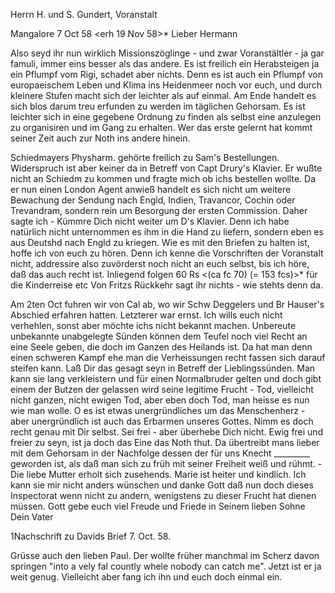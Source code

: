 Herrn H. und S. Gundert, Voranstalt

 Mangalore 7 Oct 58
 <erh 19 Nov 58>*
Lieber Hermann

Also seyd ihr nun wirklich Missionszöglinge - und zwar Voranstältler - ja gar famuli, immer eins besser als das andere. Es ist freilich ein Herabsteigen ja ein Pflumpf vom Rigi, schadet aber nichts. Denn es ist auch ein Pflumpf von europaeischem Leben und Klima ins Heidenmeer noch vor euch, und durch kleinere Stufen macht sich der leichter als auf einmal. Am Ende handelt es sich blos darum treu erfunden zu werden im täglichen Gehorsam. Es ist leichter sich in eine gegebene Ordnung zu finden als selbst eine anzulegen zu organisiren und im Gang zu erhalten. Wer das erste gelernt hat kommt seiner Zeit auch zur Noth ins andere hinein.

Schiedmayers Physharm. gehörte freilich zu Sam's Bestellungen. Widerspruch ist aber keiner da in Betreff von Capt Drury's Klavier. Er wußte nicht an Schiedm zu kommen und fragte mich ob ichs bestellen wollte. Da er nun einen London Agent anwieß handelt es sich nicht um weitere Bewachung der Sendung nach Engld, Indien, Travancor, Cochin oder Trevandram, sondern rein um Besorgung der ersten Commission. Daher sagte ich - Kümmre Dich nicht weiter um D's Klavier. Denn ich habe natürlich nicht unternommen es ihm in die Hand zu liefern, sondern eben es aus Deutshd nach Engld zu kriegen. 
Wie es mit den Briefen zu halten ist, hoffe ich von euch zu hören. Denn ich kenne die Vorschriften der Voranstalt nicht, addressire also zuvörderst noch nicht an euch selbst, bis ich höre, daß das auch recht ist. Inliegend folgen 60 Rs <(ca fc 70) (= 153 fcs)>* für die Kinderreise etc 
Von Fritzs Rückkehr sagt ihr nichts - wie stehts denn da.

Am 2ten Oct fuhren wir von Cal ab, wo wir Schw Deggelers und Br Hauser's Abschied erfahren hatten. Letzterer war ernst. Ich wills euch nicht verhehlen, sonst aber möchte ichs nicht bekannt machen. Unbereute unbekannte unabgelegte Sünden können dem Teufel noch viel Recht an eine Seele geben, die doch im Ganzen des Heilands ist. Da hat man denn einen schweren Kampf ehe man die Verheissungen recht fassen sich darauf steifen kann. Laß Dir das gesagt seyn in Betreff der Lieblingssünden. Man kann sie lang verkleistern und für einen Normalbruder gelten und doch gibt einem der Butzen der gelassen wird seine legitime Frucht - Tod, vielleicht nicht ganzen, nicht ewigen Tod, aber eben doch Tod, man heisse es nun wie man wolle. O es ist etwas unergründliches um das Menschenherz - aber unergründlich ist auch das Erbarmen unseres Gottes. Nimm es doch recht genau mit Dir selbst. Sei frei - aber überhebe Dich nicht. Ewig frei und freier zu seyn, ist ja doch das Eine das Noth thut. Da übertreibt mans lieber mit dem Gehorsam in der Nachfolge dessen der für uns Knecht _________ geworden ist, als daß man sich zu früh mit seiner Freiheit weiß und rühmt. - Die liebe Mutter erholt sich zusehends. Marie ist heiter und kindlich. Ich kann sie mir nicht anders wünschen und danke Gott daß nun doch dieses Inspectorat wenn nicht zu andern, wenigstens zu dieser Frucht hat dienen müssen. Gott gebe euch viel Freude und Friede in Seinem lieben Sohne
 Dein Vater


1Nachschrift zu Davids Brief 7. Oct. 58.

Grüsse auch den lieben Paul. Der wollte früher manchmal im Scherz davon springen "into a vely fal countly whele nobody can catch me". Jetzt ist er ja weit genug. Vielleicht aber fang ich ihn und euch doch einmal ein. 
